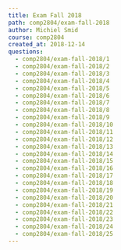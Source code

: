 ```yaml
---
title: Exam Fall 2018
path: comp2804/exam-fall-2018
author: Michiel Smid
course: comp2804
created_at: 2018-12-14
questions:
  - comp2804/exam-fall-2018/1
  - comp2804/exam-fall-2018/2
  - comp2804/exam-fall-2018/3
  - comp2804/exam-fall-2018/4
  - comp2804/exam-fall-2018/5
  - comp2804/exam-fall-2018/6
  - comp2804/exam-fall-2018/7
  - comp2804/exam-fall-2018/8
  - comp2804/exam-fall-2018/9
  - comp2804/exam-fall-2018/10
  - comp2804/exam-fall-2018/11
  - comp2804/exam-fall-2018/12
  - comp2804/exam-fall-2018/13
  - comp2804/exam-fall-2018/14
  - comp2804/exam-fall-2018/15
  - comp2804/exam-fall-2018/16
  - comp2804/exam-fall-2018/17
  - comp2804/exam-fall-2018/18
  - comp2804/exam-fall-2018/19
  - comp2804/exam-fall-2018/20
  - comp2804/exam-fall-2018/21
  - comp2804/exam-fall-2018/22
  - comp2804/exam-fall-2018/23
  - comp2804/exam-fall-2018/24
  - comp2804/exam-fall-2018/25
---
```

